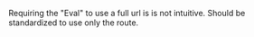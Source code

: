 Requiring the "Eval" to use a full url is is not intuitive. Should be standardized to use only the route.